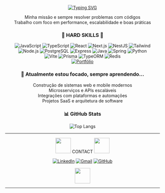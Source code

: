 <div align="center">

[![Typing SVG](https://readme-typing-svg.demolab.com?font=Crimson+Text&weight=500&size=23&duration=4000&pause=1000&color=F7F7F7&center=true&random=false&width=435&lines=I'am+Full+Stack+Developer;Hello%2C+My+name+is+Juan+Fernando)](https://git.io/typing-svg)

</div>

<div align="center">

Minha missão e sempre resolver problemas com códigos
</br>
Trabalho com foco em performance, escalabilidade e boas práticas

</div>

<div align="center">

### 🚀 HARD SKILLS 🚀

![JavaScript](https://img.shields.io/badge/JavaScript-white?style=for-the-badge&logo=javascript)
![TypeScript](https://img.shields.io/badge/TypeScript-white?style=for-the-badge&logo=typescript)
![React](https://img.shields.io/badge/React-white?style=for-the-badge&logo=react)
![Next.js](https://img.shields.io/badge/Next.js-white?style=for-the-badge&logo=next.js)
![NestJS](https://img.shields.io/badge/NestJS-white?style=for-the-badge&logo=nestjs)
![Tailwind](https://img.shields.io/badge/Tailwind_CSS-white?style=for-the-badge&logo=tailwind-css)
</br>
![Node.js](https://img.shields.io/badge/Node.js-white?style=for-the-badge&logo=node.js)
![PostgreSQL](https://img.shields.io/badge/PostgreSQL-white?style=for-the-badge&logo=postgresql)
![Express](https://img.shields.io/badge/Express-white?style=for-the-badge&logo=express)
![Java](https://img.shields.io/badge/Java-white?style=for-the-badge&logo=java)
![Spring](https://img.shields.io/badge/Spring-white?style=for-the-badge&logo=spring)
![Python](https://img.shields.io/badge/Python-white?style=for-the-badge&logo=python)
</br>
![Vite](https://img.shields.io/badge/Vite-white?style=for-the-badge&logo=vite)
![Prisma](https://img.shields.io/badge/Prisma-white?style=for-the-badge&logo=prisma)
![TypeORM](https://img.shields.io/badge/TypeORM-white?style=for-the-badge)
![Redis](https://img.shields.io/badge/Redis-white?style=for-the-badge&logo=redis)
</br>
<a href="https://new-portifolio-main.vercel.app/" target="_blank">
  <img src="https://img.shields.io/badge/Portfólio-white?style=for-the-badge&logo=vercel&logoColor=000" alt="Portfólio">
</a>

</div>

<div align="center">

### 📝 Atualmente estou focado, sempre aprendendo...

Construção de sistemas web e mobile modernos
</br>
Microsserviços e APIs escaláveis
</br>
Integrações com plataformas e automações
</br>
Projetos SaaS e arquitetura de software


### 📊 GitHub Stats

![Top Langs](https://github-readme-stats.vercel.app/api/top-langs/?username=juanfsouza&theme=dark&hide_border=false&layout=compact)

</div>

---

<div align="center">


<img src="https://mycommerce-bingcommerce.s3.us-east-2.amazonaws.com/Jack/X5NZ.gif" width="50" />
CONTACT
<img src="https://mycommerce-bingcommerce.s3.us-east-2.amazonaws.com/Jack/X5NZ.gif" width="50" />
</br>

[![LinkedIn](https://img.shields.io/badge/LinkedIn-white?style=for-the-badge&logo=linkedin)](https://linkedin.com/in/juan-fernando-665204203/)
[![Gmail](https://img.shields.io/badge/Gmail-white?style=for-the-badge&logo=gmail)](mailto:juanfsouza1234@gmail.com)
[![GitHub](https://img.shields.io/badge/GitHub-white?style=for-the-badge&logo=github)](https://github.com/juanfsouza)

<img src="https://mycommerce-bingcommerce.s3.us-east-2.amazonaws.com/Jack/PYh.gif" width="50" />

</div>

---




